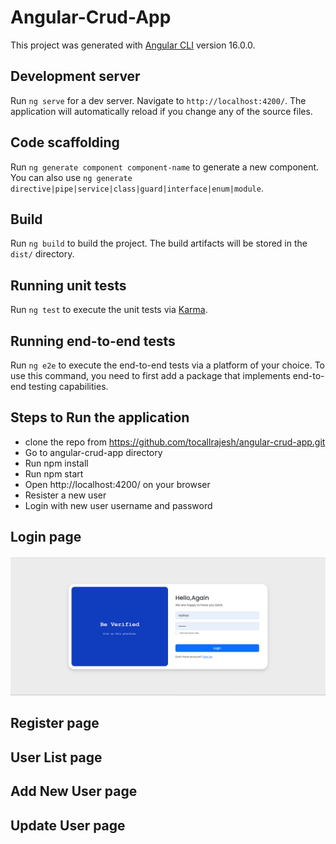 # Angular-Crud-App

This project was generated with [Angular CLI](https://github.com/angular/angular-cli) version 16.0.0.

## Development server

Run `ng serve` for a dev server. Navigate to `http://localhost:4200/`. The application will automatically reload if you change any of the source files.

## Code scaffolding

Run `ng generate component component-name` to generate a new component. You can also use `ng generate directive|pipe|service|class|guard|interface|enum|module`.

## Build

Run `ng build` to build the project. The build artifacts will be stored in the `dist/` directory.

## Running unit tests

Run `ng test` to execute the unit tests via [Karma](https://karma-runner.github.io).

## Running end-to-end tests

Run `ng e2e` to execute the end-to-end tests via a platform of your choice. To use this command, you need to first add a package that implements end-to-end testing capabilities.

## Steps to Run the application 

* clone the repo from https://github.com/tocallrajesh/angular-crud-app.git
* Go to angular-crud-app directory
* Run npm install
* Run npm start
* Open http://localhost:4200/ on your browser
* Resister a new user
* Login with new user username and password

## Login page 

![Login page](src/assets/login.png)

## Register page 

## User List page 

## Add New User page

## Update User page


